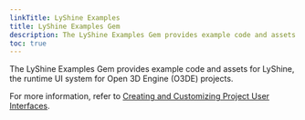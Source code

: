 ```yaml
---
linkTitle: LyShine Examples
title: LyShine Examples Gem
description: The LyShine Examples Gem provides example code and assets for LyShine, the runtime UI system for Open 3D Engine (O3DE) projects.
toc: true
---
```


The LyShine Examples Gem provides example code and assets for LyShine, the runtime UI system for Open 3D Engine (O3DE) projects.

For more information, refer to [Creating and Customizing Project User Interfaces](/docs/user-guide/interactivity/user-interface/).
